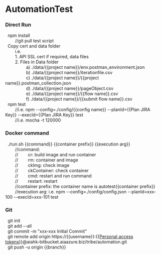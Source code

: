# AutomationTest

### Direct Run
  &nbsp;&nbsp;npm install  
  &nbsp;&nbsp;&nbsp;&nbsp;&nbsp;&nbsp;&nbsp;&nbsp;//git pull test script  
  &nbsp;&nbsp;Copy cert and data folder\
  &nbsp;&nbsp;&nbsp;&nbsp;&nbsp;&nbsp;&nbsp;&nbsp;i.e.\
  &nbsp;&nbsp;&nbsp;&nbsp;&nbsp;&nbsp;&nbsp;&nbsp;1. API SSL cert if required, data files\
  &nbsp;&nbsp;&nbsp;&nbsp;&nbsp;&nbsp;&nbsp;&nbsp;2. Files in Data folder\
  &nbsp;&nbsp;&nbsp;&nbsp;&nbsp;&nbsp;&nbsp;&nbsp;&nbsp;&nbsp;&nbsp;&nbsp;&nbsp;&nbsp;&nbsp;&nbsp; a) ./data/{{project name}}/env.postman_environment.json\
  &nbsp;&nbsp;&nbsp;&nbsp;&nbsp;&nbsp;&nbsp;&nbsp;&nbsp;&nbsp;&nbsp;&nbsp;&nbsp;&nbsp;&nbsp;&nbsp; b) ./data/{{project name}}/iterationfile.csv\
  &nbsp;&nbsp;&nbsp;&nbsp;&nbsp;&nbsp;&nbsp;&nbsp;&nbsp;&nbsp;&nbsp;&nbsp;&nbsp;&nbsp;&nbsp;&nbsp; c) ./data/{{project name}}/{{project name}}.postman_collection.json\
  &nbsp;&nbsp;&nbsp;&nbsp;&nbsp;&nbsp;&nbsp;&nbsp;&nbsp;&nbsp;&nbsp;&nbsp;&nbsp;&nbsp;&nbsp;&nbsp; d) ./data/{{project name}}/pageObject.csv\
  &nbsp;&nbsp;&nbsp;&nbsp;&nbsp;&nbsp;&nbsp;&nbsp;&nbsp;&nbsp;&nbsp;&nbsp;&nbsp;&nbsp;&nbsp;&nbsp; e) ./data/{{project name}}/{{flow name}}.csv\
  &nbsp;&nbsp;&nbsp;&nbsp;&nbsp;&nbsp;&nbsp;&nbsp;&nbsp;&nbsp;&nbsp;&nbsp;&nbsp;&nbsp;&nbsp;&nbsp; f) ./data/{{project name}}/{{submit flow name}}.csv\
  &nbsp;&nbsp;npm test  
  &nbsp;&nbsp;&nbsp;&nbsp;&nbsp;&nbsp;&nbsp;&nbsp;//i.e. npm --config=./config/{{config name}} --planId={{Plan JIRA Key}} --execId={{Plan JIRA Key}} test  
  &nbsp;&nbsp;&nbsp;&nbsp;&nbsp;&nbsp;&nbsp;&nbsp;//i.e. mocha -t 120000  

### Docker command
  &nbsp;&nbsp;./run.sh {{command}} {{container prefix}} {{execution arg}}  
  &nbsp;&nbsp;&nbsp;&nbsp;&nbsp;&nbsp;&nbsp;&nbsp;//command:  
  &nbsp;&nbsp;&nbsp;&nbsp;&nbsp;&nbsp;&nbsp;&nbsp;//&nbsp;&nbsp;&nbsp;&nbsp;&nbsp;&nbsp;&nbsp;&nbsp;cr: build image and run container  
  &nbsp;&nbsp;&nbsp;&nbsp;&nbsp;&nbsp;&nbsp;&nbsp;//&nbsp;&nbsp;&nbsp;&nbsp;&nbsp;&nbsp;&nbsp;&nbsp;rm: container and image  
  &nbsp;&nbsp;&nbsp;&nbsp;&nbsp;&nbsp;&nbsp;&nbsp;//&nbsp;&nbsp;&nbsp;&nbsp;&nbsp;&nbsp;&nbsp;&nbsp;ckImg: check image  
  &nbsp;&nbsp;&nbsp;&nbsp;&nbsp;&nbsp;&nbsp;&nbsp;//&nbsp;&nbsp;&nbsp;&nbsp;&nbsp;&nbsp;&nbsp;&nbsp;ckContainer: check container  
  &nbsp;&nbsp;&nbsp;&nbsp;&nbsp;&nbsp;&nbsp;&nbsp;//&nbsp;&nbsp;&nbsp;&nbsp;&nbsp;&nbsp;&nbsp;&nbsp;cmd: restart and run command  
  &nbsp;&nbsp;&nbsp;&nbsp;&nbsp;&nbsp;&nbsp;&nbsp;//&nbsp;&nbsp;&nbsp;&nbsp;&nbsp;&nbsp;&nbsp;&nbsp;restart: restart  
  &nbsp;&nbsp;&nbsp;&nbsp;&nbsp;&nbsp;&nbsp;&nbsp;//container prefix: the container name is autotest{{container prefix}}  
  &nbsp;&nbsp;&nbsp;&nbsp;&nbsp;&nbsp;&nbsp;&nbsp;//execution arg: i.e. npm --config=./config/config.json --planId=xxx-100 --execId=xxx-101 test  

### Git
  &nbsp;&nbsp;git init  
  &nbsp;&nbsp;git add --all  
  &nbsp;&nbsp;git commit -m "xxx-xxx Initial Commit"  
  &nbsp;&nbsp;git remote add origin https://{{username}}:{{[Personal access tokens](https://xxx-bitbucket.aiaazure.biz/plugins/servlet/access-tokens/manage "Click here to setup Personal access tokens")}}@aiahk-bitbucket.aiaazure.biz/tribe/automation.git  
  &nbsp;&nbsp;git push -u origin {{branch}}

